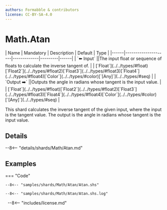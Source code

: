 ```yaml
---
authors: Formabble & contributors
license: CC-BY-SA-4.0
---
```



# Math.Atan

<div class="sh-parameters" markdown="1">
| Name | Mandatory | Description | Default | Type |
|------|---------------------|-------------|---------|------|
| `⬅️ Input` ||The input float or sequence of floats to calculate the inverse tangent of. | | [`Float`](../../types/#float)[`Float2`](../../types/#float2)[`Float3`](../../types/#float3)[`Float4`](../../types/#float4)[`Color`](../../types/#color)[`[Any]`](../../types/#seq) |
| `Output ➡️` ||Outputs the angle in radians whose tangent is the input value. | | [`Float`](../../types/#float)[`Float2`](../../types/#float2)[`Float3`](../../types/#float3)[`Float4`](../../types/#float4)[`Color`](../../types/#color)[`[Any]`](../../types/#seq) |

</div>

This shard calculates the inverse tangent of the given input, where the input is the tangent value. The output is the angle in radians whose tangent is the input value.

## Details

--8<-- "details/shards/Math/Atan.md"


## Examples

=== "Code"

  ```x86asm linenums="1"
  --8<-- "samples/shards/Math/Atan/Atan.shs"
  ```

  ```
  --8<-- "samples/shards/Math/Atan/Atan.shs.log"
  ```
&nbsp;
--8<-- "includes/license.md"

